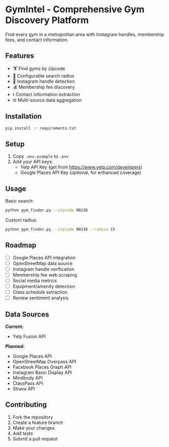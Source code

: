 # GymIntel - Comprehensive Gym Discovery Platform

Find every gym in a metropolitan area with Instagram handles, membership fees, and contact information.

## Features

- 🏋️ Find gyms by zipcode
- 📍 Configurable search radius
- 📱 Instagram handle detection
- 💰 Membership fee discovery
- 📞 Contact information extraction
- 🌐 Multi-source data aggregation

## Installation

```bash
pip install -r requirements.txt
```

## Setup

1. Copy `.env.example` to `.env`
2. Add your API keys:
   - Yelp API Key (get from https://www.yelp.com/developers)
   - Google Places API Key (optional, for enhanced coverage)

## Usage

Basic search:
```bash
python gym_finder.py --zipcode 90210
```

Custom radius:
```bash
python gym_finder.py --zipcode 90210 --radius 15
```

## Roadmap

- [ ] Google Places API integration
- [ ] OpenStreetMap data source
- [ ] Instagram handle verification
- [ ] Membership fee web scraping
- [ ] Social media metrics
- [ ] Equipment/amenity detection
- [ ] Class schedule extraction
- [ ] Review sentiment analysis

## Data Sources

**Current:**
- Yelp Fusion API

**Planned:**
- Google Places API
- OpenStreetMap Overpass API
- Facebook Places Graph API
- Instagram Basic Display API
- Mindbody API
- ClassPass API
- Strava API

## Contributing

1. Fork the repository
2. Create a feature branch
3. Make your changes
4. Add tests
5. Submit a pull request